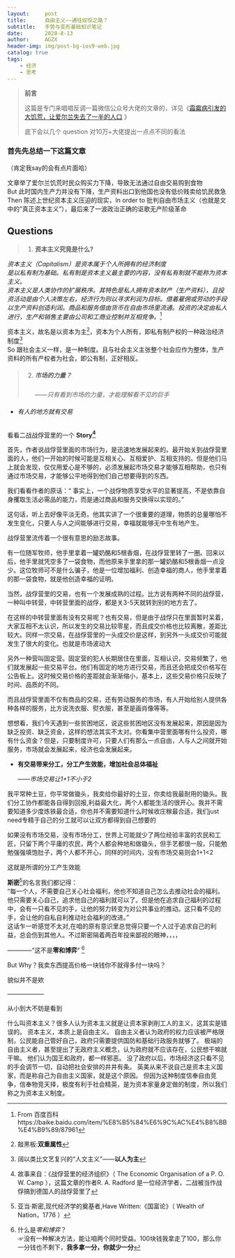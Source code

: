 ```yaml
---
layout:     post
title:      自由主义——通往奴役之路？
subtitle:   手势与变形基础知识笔记
date:       2020-8-13
author:     AGZX
header-img: img/post-bg-ios9-web.jpg
catalog: true
tags:
    - 经济
    - 思考
---
```


> **前言**
>
> 这篇是专门来唱唱反调一篇微信公众号大佬的文章的，详见《[霜霉病引发的大饥荒，让爱尔兰失去了一半的人口](https://mp.weixin.qq.com/s/QSortTy--_JZ0Zqiy2fcVg) 》
>
> 底下会以几个 question 对10万+大佬提出一点点不同的看法

### **首先先总结一下这篇文章**

（肯定我say的会有点片面哈）

文章举了爱尔兰饥荒时民众购买力下降，导致无法通过自由交易购到食物<br>But 此时国内生产力并没有下降，生产资料出口到他国也没有低价贱卖给饥民救急
Then 陈述上世纪资本主义压迫的现实，In order to 批判自由市场主义（也就是文中的”真正资本主义”），最后来了一波政治正确的讴歌无产阶级革命

## Questions

> 1. **资本主义究竟是什么?**

*资本主义（Capitalism）是资本属于个人所拥有的经济制度<br>是以私有制为基础。私有制是资本主义最主要的内容，没有私有制就不能称为资本主义。<br>资本主义是人类协作的扩展秩序。其特色是私人拥有资本财产（生产资料），且投资活动是由个人决策左右，经济行为则以寻求利润为目标。借着雇佣或劳动的手段以生产资料创造利润。商品和服务借由货币在自由市场里流通。投资的决定由私人进行，生产和销售主要由公司和工商业控制并互相竞争。*[^1]

资本主义，故名是以资本为主[^2]，资本为个人所有，即私有制产权的一种政治经济制度[^3]<br>So 跟社会主义一样，是一种制度。且与社会主义主张整个社会应作为整体，生产资料的所有产权者为社会，即公有制，正好相反。<br>

> 2. ##### **市场的力量？**
>
>    ——*只有看到市场的力量，才能理解看不见的巨手*

- ###### 有人的地方就有交易

看看二战战俘营里的一个 **Story[^4]**

首先，作者说战俘营里面的市场行为，是迅速地发展起来的。最开始关到战俘营里面的人，他们一开始的时候可能是互相关心、互相爱护、互相支持的。但是他们马上就会发现，仅仅用爱心是不够的，必须发展起市场交易才能够互相帮助，也只有通过市场交易，才能够公平地得到他们自己想要得到的东西。

我们看看作者的原话：“ 事实上，一个战俘物质享受水平的显著提高，不是依靠自身攫取生活必需品的能力，而是通过商品和服务交换得以实现的。”

这句话，听上去好像平淡无奇。他其实讲了一个很重要的道理，物质的总量哪怕不发生变化，只要人与人之间能够进行交易，幸福就能够无中生有地产生。

战俘营里流传着一个很有意思的励志故事。

有一位随军牧师，他手里拿着一罐奶酪和5根香烟，在战俘营里转了一圈。回来以后，他手里就凭空多了一袋食物，而他原来手里拿的那一罐奶酪和5根香烟一点没少。这位牧师可不是什么骗子，他是一位增加福利、创造幸福的商人，他手里拿着的那一袋食物，就是他创造幸福的证明。

当然，战俘营里的交易，也有一个发展成熟的过程。比方说有两种不同的战俘营，一种叫中转营，中转营里面的战俘，都是关3-5天就转到别的地方去了。

在这样的中转营里面有没有交易呢？也有交易，但是由于战俘只在里面暂时呆着，大家互相不太认识，所以发生的交易比较零星，而且成交价格也比较离散，差距比较大。同样一宗交易，在战俘营里的一头成交价是这样，到另外一头成交价可能就发生了很大的变化。也就是市场波动大

另外一种营叫固定营。固定营的犯人长期居住在里面，互相认识，交易频繁了，他们就发展起一些交易平台。他们有固定的地方进行交易，而且还会把成交价格写在公告板上。这时候交易价格的差距就会渐渐缩小，基本上，这些交易价格只反映了时间、品质的不同。

而且战俘营里面不仅有商品的交易，还有劳动服务的市场，有人开始给别人提供各种各样的服务，比方说洗衣服、熨衣服，甚至是画肖像等等。

想想看，我们今天遇到一些贫困地区，说这些贫困地区没有发展起来，原因是因为缺乏投资、缺乏资金，这样的想法其实不太对。你看集中营里面哪有什么投资，哪有什么资金？但是，只要制度许可，只要人们有那么一点自由，人与人之间就开始服务，市场就会发展起来，经济也会发展起来。

- **有交易带来分工，分工产生效能，增加社会总体福祉**

  *——市场交易让1+1不小于2*

我平常种土豆，你平常做锄头，我卖给你最好的土豆，你卖给我最耐用的锄头。我们分工协作都能各自得到回报,利益最大化，两个人都能生活的很开心。我并不需要知道多少度炼铁最合适，你也并不需要知道什么时候收庄稼最合适，我们just need专精于自己的分工就可以让双方都得到自己想要的

如果没有市场交易，没有市场分工，世界上可能就少了两位经验丰富的农民和工匠，只留下两个平庸的农民，两个人都会种地和做锄头，但手艺都很一般，只能勉勉强强填饱肚子，两个人都不开心，同样的时间内，没有市场交易则会1+1<2

这就是所谓的分工产生效能







**斯密**[^5]的名言我们都记得：<br>“每一个人，不需要自己关心社会福利，他也不知道自己怎么去推动社会的福利。他只需要关心自己，追求他自己的福利就可以了。但是他在追求自己福利的过程中，会有一只看不见的手，让他的努力转变为对公共事业的推动。这只看不见的手，会让他的自私自利推动社会福利的改进。”<br>这话乍一听感觉不太对,在咱的原有意识里总觉得只要一个人过于追求自己的利益，总会伤到其他人。不过斯密隔着两百年投来鄙视的眼神，，，，

————“这不是**零和博弈**“ [^6]

But Why？我卖东西提高价格一块钱你不就得多付一块吗？

貌似并不是欸





——————



从小到大不妨是看到

[^1]: From 百度百科https://baike.baidu.com/item/%E8%B5%84%E6%9C%AC%E4%B8%BB%E4%B9%89/87961
[^2]: 敲黑板:**双重属性**
[^3]: 阔以类比文艺复兴的“人文主义”——**以人为主**
[^4]: 故事来自：《战俘营里的经济组织》（ The Economic Organisation of a P. O. W. Camp ），这篇文章的作者R. A. Radford 是一位经济学者，二战被当作战俘搞到德国人的战俘营里了
[^5]: 亚当·斯密,现代经济学的奠基者,Have Written:《国富论》（ Wealth of Nation，1776 ）
[^6]: 什么是*零和博弈*？<br>☞没有一种解决方法，能让咱两个同时受益。100块钱我拿走了100，那么你一分钱也不剩下，**我多拿一分，你就少一分**



什么叫资本主义？很多人认为资本主义就是让资本家剥削工人的主义，这其实是错误的。
资本主义，本质上是自由主义。 
自由主义者认为政府的权力应该被严格限制，公民能自己管好自己，政府只需要提供国防和基础行政服务就够了。
极端的自由主义者，甚至提出了无政府主义概念，认为政府就不应该存在，公民想干嘛就干嘛。
他们认为国王和政府，都一样邪恶。
没了政府以后，市场经济这只看不见的手会调节一切，自动把社会安排的井井有条。
英美从来不说自己是资本主义国家，而是称自己为自由主义国家，就是这个原因。
但因为这种制度信奉自由竞争，信奉物竞天择，极度有利于社会精英，是为资本家量身定做的制度，所以我们称之为资本主义制度。









